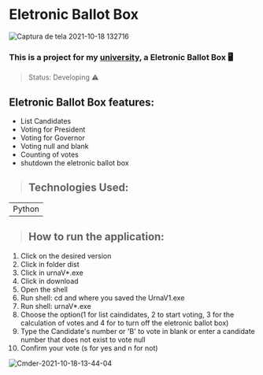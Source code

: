 # Eletronic Ballot Box 
![Captura de tela 2021-10-18 132716](https://user-images.githubusercontent.com/84638124/137771320-3b4a80d9-1b10-42e0-a1e0-d4d1da9b4c29.png)

### This is a project for my <a href = "https://unilavras.edu.br/">university<a>, a Eletronic Ballot Box 🖥️

>Status: Developing ⚠️
## Eletronic Ballot Box features:

* List Candidates
* Voting for President
* Voting for Governor
* Voting null and blank
* Counting of votes
* shutdown the eletronic ballot box

>## Technologies Used:

<table>
  <tr>
    <td>Python</td>
  </tr>
</table>

>## How to run the application:

1) Click on the desired version 
2) Click in folder dist
3) Click in urnaV*.exe
4) Click in download
5) Open the shell
4) Run shell: cd and where you saved the UrnaV1.exe
5) Run shell: urnaV*.exe
6) Choose the option(1 for list caindidates, 2 to start voting, 3 for the calculation of votes and 4 for to turn off the eletronic ballot box)
7) Type the Candidate's number or 'B' to vote in blank or enter a candidate number that does not exist to vote null
8) Confirm your vote (s for yes and n for not)

![Cmder-2021-10-18-13-44-04](https://user-images.githubusercontent.com/84638124/137774015-9cf1d4d2-6698-4679-b977-86f32019842b.gif)

